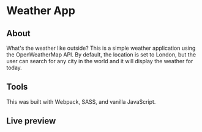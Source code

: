 # Weather App

## About 
What's the weather like outside?
This is a simple weather application using the OpenWeatherMap API. By default, the location is set to London, but the user can 
search for any city in the world and it will display the weather for today. 

## Tools 
This was built with Webpack, SASS, and vanilla JavaScript. 

## Live preview

